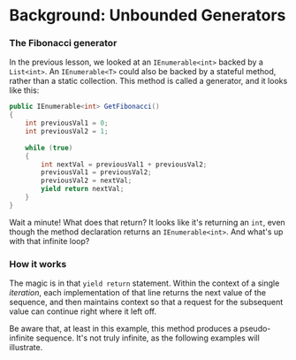 # Background: Unbounded Generators


### The Fibonacci generator
In the previous lesson, we looked at an `IEnumerable<int>` backed by a `List<int>`. An `IEnumerable<T>` could also be backed by a stateful method, rather than a static collection. This method is called a generator, and it looks like this:

```C#
public IEnumerable<int> GetFibonacci()
{
    int previousVal1 = 0;
    int previousVal2 = 1;
	
	while (true)
	{
		int nextVal = previousVal1 + previousVal2;
		previousVal1 = previousVal2;
		previousVal2 = nextVal;
		yield return nextVal;
	}
}
```

Wait a minute! What does that return? It looks like it's returning an `int`, even though the method declaration returns an `IEnumerable<int>`. And what's up with that infinite loop?

### How it works
The magic is in that `yield return` statement. Within the context of a single _iteration_, each implementation of that line returns the next value of the sequence, and then maintains context so that a request for the subsequent value can continue right where it left off.

Be aware that, at least in this example, this method produces a pseudo-infinite sequence. It's not truly infinite, as the following examples will illustrate.